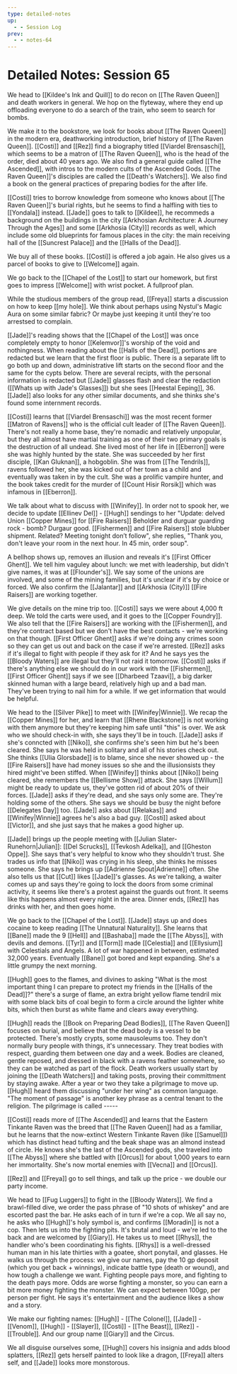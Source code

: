 ```yaml
---
type: detailed-notes
up:
  - - Session Log
prev:
  - - notes-64
---
```


# Detailed Notes: Session 65

We head to [[Kildee's Ink and Quill]] to do recon on [[The Raven Queen]] and death workers in general. We hop on the flyteway, where they end up offloading everyone to do a search of the train, who seem to search for bombs. 

We make it to the bookstore, we look for books about [[The Raven Queen]] in the modern era, deathworking introduction, brief history of [[The Raven Queen]]. [[Costi]] and [[Rez]] find a biography titled [[Viardel Brensaschi]], which seems to be a matron of [[The Raven Queen]], who is the head of the order, died about 40 years ago. We also find a general guide called [[The Ascended]], with intros to the modern cults of the Ascended Gods. [[The Raven Queen]]'s disciples are called the [[Death's Watchers]]. We also find a book on the general practices of preparing bodies for the after life. 

[[Costi]] tries to borrow knowledge from someone who knows about [[The Raven Queen]]'s burial rights, but he seems to find a halfling with ties to [[Yondala]] instead. [[Jade]] goes to talk to [[Kildee]], he recommeds a background on the buildings in the city [[Arkhosian Architecture: A Journey Through the Ages]] and some [[Arkhosia (City)]] records as well, which include some old blueprints for famous places in the city:  the main receiving hall of the [[Suncrest Palace]] and the [[Halls of the Dead]]. 

We buy all of these books. [[Costi]] is offered a job again. He also gives us a parcel of books to give to [[Welcome]] again.

We go back to the [[Chapel of the Lost]] to start our homework, but first goes to impress [[Welcome]] with wrist pocket. A fullproof plan. 

While the studious members of the group read, [[Freya]] starts a discussion on how to keep [[my hole]]. We think about perhaps using Nystul's Magic Aura on some similar fabric? Or maybe just keeping it until they're too arrestsed to complain.

[[Jade]]'s reading shows that the [[Chapel of the Lost]] was once completely empty to honor [[Kelemvor]]'s worship of the void and nothingness. When reading about the [[Halls of the Dead]], portions are redacted but we learn that the first floor is public. There is a separate lift to go both up and down, administrative lift starts on the second floor and the same for the cypts below. There are several recipts, with the personal information is redacted but [[Jade]] glasses flash and clear the redaction ([[Whats up with Jade's Glasses]]) but she sees [[Heestal Eeping]], 36. [[Jade]] also looks for any other similar documents, and she thinks she's found some internment records. 

[[Costi]] learns that [[Viardel Brensaschi]] was the most recent former [[Matron of Ravens]] who is the official cult leader of [[The Raven Queen]]. There's not really a home base, they're nomadic and relatively unpopular, but they all almost have martial training as one of their two primary goals is the destruction of all undead. She lived most of her life in [[Eberron]] were she was highly hunted by the state. She was succeeded by her first disciple, [[Kan Gluknan]], a hobgoblin. She was from [[The Tendrils]], ravens followed her, she was kicked out of her town as a child and eventually was taken in by the cult. She was a prolific vampire hunter, and the book takes credit for the murder of [[Count Hisir Rorsik]] which was infamous in [[Eberron]]. 

We talk about what to discuss with [[Winifey]]. In order not to spook her, we decide to update [[Ellinev Del]] - [[Hugh]] sendings to her "Update: delved Union [[Copper Mines]] for [[Fire Raisers]] Beholder and durguar guarding rock - bomb? Durgaur good. [[Fishermen]] and [[Fire Raisers]] stole blubber shipment. Related? Meeting tonight don’t follow", she replies, "Thank you, don't leave your room in the next hour. In 45 min, order soup".

A bellhop shows up, removes an illusion and reveals it's [[First Officer Ghent]]. We tell him vaguley about lunch: we met with leadership, but didn't give names, it was at [[Flounder's]]. We say some of the unions are involved, and some of the mining families, but it's unclear if it's by choice or forced. We also confirm the [[Jalantar]] and [[Arkhosia (City)]] [[Fire Raisers]] are working together.

We give details on the mine trip too. [[Costi]] says we were about 4,000 ft deep. We told the carts were used, and it goes to the [[Copper Foundry]]. We also tell that the [[Fire Raisers]] are working with the [[Fishermen]], and they're contract based but we don't have the best contacts - we're working on that though. [[First Officer Ghent]] asks if we're doing any crimes soon so they can get us out and back on the case if we're arrested. [[Rez]] asks if it's illegal to fight with people if they ask for it? And he says yes the [[Bloody Waters]] are illegal but they'll not raid it tomorrow. [[Costi]] asks if there's anything else we should do in our work with the [[Fishermen]], [[First Officer Ghent]] says if we see [[Dharbeed Tzaavi]], a big darker skinned human with a large beard, relatively high up and a bad man. They've been trying to nail him for a while. If we get information that would be helpful. 

We head to the [[Silver Pike]] to meet with [[Winifey|Winnie]]. We recap the [[Copper Mines]] for her, and learn that [[Rhene Blackstone]] is not working with them anymore but they're keeping him safe until "this" is over. We ask who we should check-in with, she says they'll be in touch. [[Jade]] asks if she's conncted with [[Niko]], she confirms she's seen him but he's been cleared. She says he was held in solitary and all of his stories check out. She thinks [[Ulia Glorsbade]] is to blame, since she never showed up - the [[Fire Raisers]] have had money issues so she and the illusionsists they hired might've been stiffed. When [[Winifey]] thinks about [[Niko]] being cleared, she remembers the [[Bellisme Show]] attack. She says [[Willum]] might be ready to update us, they've gotten rid of about 20% of their forces. [[Jade]] asks if they're dead, and she says only some are. They're holding some of the others. She says we should be busy the night before [[Delegates Day]] too. [[Jade]] asks about [[Relakas]] and [[Winifey|Winnie]] agrees he's also a bad guy. [[Costi]] asked about [[Victor]], and she just says that he makes a good higher up. 

[[Jade]] brings up the people meeting with [[Julian Slater-Runehorn|Julian]]:  [[Del Scrucks]], [[Tevkosh Adelka]], and [[Gheston Oppe]]. She says that's very helpful to know who they shouldn't trust. She trades us info that [[Niko]] was crying in his sleep, she thinks he misses someone. She says he brings up [[Adrienne Spout|Adrienne]] often. She also tells us that [[Cut]] likes [[Jade]]'s glasses. As we're talking, a waiter comes up and says they're going to lock the doors from some criminal activity, it seems like there's a protest against the guards out front. It seems like this happens almost every night in the area. Dinner ends, [[Rez]] has drinks with her, and then goes home.

We go back to the [[Chapel of the Lost]]. [[Jade]] stays up and does cocaine to keep reading [[The Unnatural Naturality]]. She learns that [[Bane]] made the 9 [[Hell]] and [[Bashaba]] made the [[The Abyss]], with devils and demons. [[Tyr]] and [[Torm]] made [[Celestia]] and [[Ellysium]] with Celestials and Angels. A lot of war happened in between, estimated 32,000 years. Eventually [[Bane]] got bored and kept expanding. She's a little grumpy the next morning.

[[Hugh]] goes to the flames, and divines to  asking "What is the most important thing I can prepare to protect my friends in the [[Halls of the Dead]]?" there's a surge of flame, an extra bright yellow flame tendril mix with some black bits of coal begin to form a circle around the lighter white bits, which then burst as white flame and clears away everything. 

[[Hugh]] reads the [[Book on Preparing Dead Bodies]], [[The Raven Queen]] focuses on burial, and believe that the dead body is a vessel to be protected. There's mostly crypts, some mausoleums too. They don't normally bury people with things, it's unnecessary. They treat bodies with respect, guarding them between one day and a week. Bodies are cleaned, gentle reposed, and dressed in black with a ravens feather somewhere, so they can be watched as part of the flock. Death workers usually start by joining the [[Death Watchers]] and taking posts, proving their committment by staying awake. After a year or two they take a pilgrimage to move up. [[Hugh]] heard them discussing "under her wing" as common language. "The moment of passage" is another key phrase as a central tenant to the religion. The pilgrimage is called -----

[[Costi]] reads more of [[The Ascended]] and learns that the Eastern Tinkante Raven was the breed that [[The Raven Queen]] had as a familiar, but he learns that the now-extinct Western Tinkante Raven (like [[Samuel]]) which has distinct head tufting and the beak shape was an almond instead of circle. He knows she's the last of the Ascended gods, she traveled into [[The Abyss]] where she battled with [[Orcus]] for about 1,000 years to earn her immortality. She's now mortal enemies with [[Vecna]] and [[Orcus]]. 

[[Rez]] and [[Freya]] go to sell things, and talk up the price - we double our party income. 

We head to [[Fug Luggers]] to fight in the [[Bloody Waters]]. We find a brawl-filled dive, we order the pass phrase of "10 shots of whiskey" and are escorted past the bar. He asks each of in turn if we're a cop. We all say no, he asks who [[Hugh]]'s holy symbol is, and confirms [[Moradin]] is not a cop. Then lets us into the fighting pits. It's brutal and loud - we're led to the back and are welcomed by [[Giary]]. He takes us to meet [[Rhys]], the handler who's been coordinating his fights. [[Rhys]] is a well-dressed human man in his late thirties with a goatee, short ponytail, and glasses. He walks us through the process: we give our names, pay the 10 gp deposit (which you get back + winnings), indicate battle type (death or wound), and how tough a challenge we want. Fighting people pays more, and fighting to the death pays more. Odds are worse fighting a monster, so you can earn a bit more money fighting the monster. We can expect between 100gp, per person per fight. He says it's entertainment and the audience likes a show and a story. 

We make our fighting names: [[Hugh]] - [[The Colonel]], [[Jade]] - [[Venom]], [[Hugh]] - [[Slayer]], [[Costi]] - [[The Beast]], [[Rez]] - [[Trouble]]. And our group name [[Giary]] and the Circus. 

We all disguise ourselves some, [[Hugh]] covers his insignia and adds blood splatters, [[Rez]] gets herself painted to look like a dragon, [[Freya]] alters self, and [[Jade]] looks more monstorous. 





